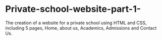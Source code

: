 # Private-school-website-part-1-
The creation of a website for a private school using HTML and CSS, including 5 pages, Home, about us, Academics, Admissions and Contact Us.
